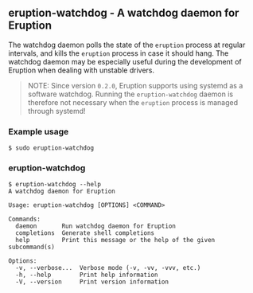 ## eruption-watchdog - A watchdog daemon for Eruption

The watchdog daemon polls the state of the `eruption` process at regular intervals, and kills the `eruption` process
in case it should hang. The watchdog daemon may be especially useful during the development of Eruption when dealing
with unstable drivers.

> NOTE:
> Since version `0.2.0`, Eruption supports using systemd as a software watchdog.
> Running the `eruption-watchdog` daemon is therefore not necessary when the `eruption` process is managed through
> systemd!

### Example usage

```shell
$ sudo eruption-watchdog
```

### eruption-watchdog

```shell
$ eruption-watchdog --help
A watchdog daemon for Eruption

Usage: eruption-watchdog [OPTIONS] <COMMAND>

Commands:
  daemon       Run watchdog daemon for Eruption
  completions  Generate shell completions
  help         Print this message or the help of the given subcommand(s)

Options:
  -v, --verbose...  Verbose mode (-v, -vv, -vvv, etc.)
  -h, --help        Print help information
  -V, --version     Print version information
```
